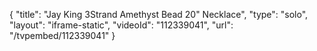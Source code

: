 {
    "title": "Jay King 3Strand Amethyst Bead 20\" Necklace",
    "type": "solo",
    "layout": "iframe-static",
    "videoId": "112339041",
    "url": "\/tvpembed\/112339041"
}